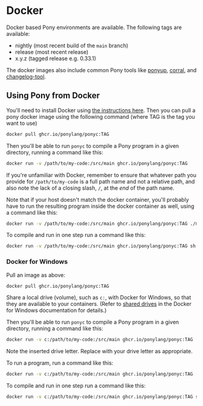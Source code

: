 # Docker

Docker based Pony environments are available. The following tags are available:

- nightly (most recent build of the `main` branch)
- release (most recent release)
- x.y.z (tagged release e.g. 0.33.1)

The docker images also include common Pony tools like [ponyup](https://github.com/ponylang/ponyup), [corral](https://github.com/ponylang/corral), and [changelog-tool](https://github.com/ponylang/changelog-tool).

## Using Pony from Docker

You'll need to install Docker using [the instructions here](https://docs.docker.com/engine/installation/). Then you can pull a pony docker image using the following command (where TAG is the tag you want to use)

```bash
docker pull ghcr.io/ponylang/ponyc:TAG
```

Then you'll be able to run `ponyc` to compile a Pony program in a given directory, running a command like this:

```bash
docker run -v /path/to/my-code:/src/main ghcr.io/ponylang/ponyc:TAG
```

If you're unfamiliar with Docker, remember to ensure that whatever path you provide for `/path/to/my-code` is a full path name and not a relative path, and also note the lack of a closing slash, `/`, at the *end* of the path name.

Note that if your host doesn't match the docker container, you'll probably have to run the resulting program inside the docker container as well, using a command like this:

```bash
docker run -v /path/to/my-code:/src/main ghcr.io/ponylang/ponyc:TAG ./main
```

To compile and run in one step run a command like this:

```bash
docker run -v /path/to/my-code:/src/main ghcr.io/ponylang/ponyc:TAG sh -c "ponyc && ./main"
```

### Docker for Windows

Pull an image as above:

```bash
docker pull ghcr.io/ponylang/ponyc:TAG
```

Share a local drive (volume), such as `c:`, with Docker for Windows, so that they are available to your containers. (Refer to [shared drives](https://docs.docker.com/docker-for-windows/#shared-drives) in the Docker for Windows documentation for details.)

Then you'll be able to run `ponyc` to compile a Pony program in a given directory, running a command like this:

```bash
docker run -v c:/path/to/my-code:/src/main ghcr.io/ponylang/ponyc:TAG
```

Note the inserted drive letter. Replace with your drive letter as appropriate.

To run a program, run a command like this:

```bash
docker run -v c:/path/to/my-code:/src/main ghcr.io/ponylang/ponyc:TAG ./main
```

To compile and run in one step run a command like this:

```bash
docker run -v c:/path/to/my-code:/src/main ghcr.io/ponylang/ponyc:TAG sh -c "ponyc && ./main"
```
